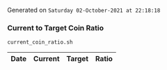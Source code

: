 Generated on `Saturday 02-October-2021 at 22:18:18`

### Current to Target Coin Ratio
`current_coin_ratio.sh`

Date|Current|Target|Ratio
---|---|---|---
